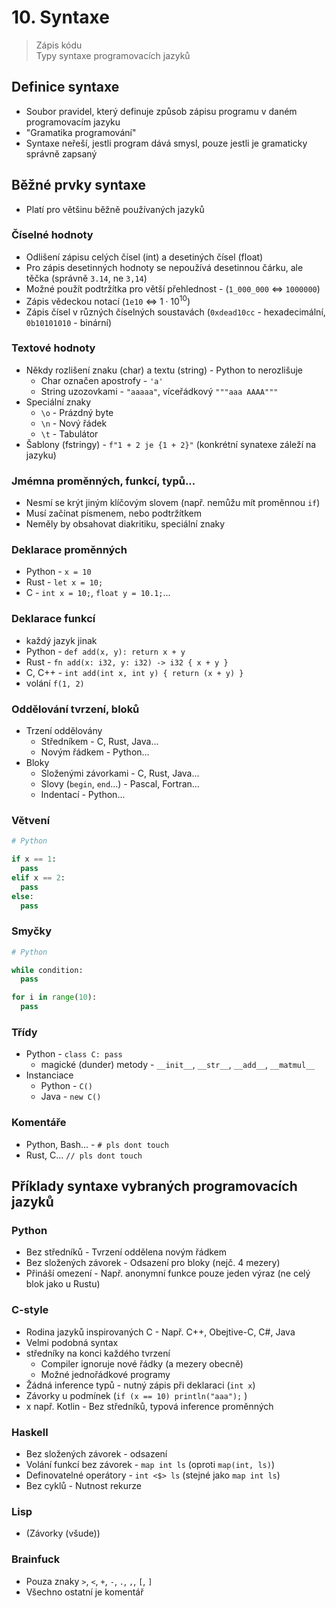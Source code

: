 # 10. Syntaxe

> Zápis kódu \
> Typy syntaxe programovacích jazyků

## Definice syntaxe

- Soubor pravidel, který definuje způsob zápisu programu v daném programovacím jazyku
- "Gramatika programování"
- Syntaxe neřeší, jestli program dává smysl, pouze jestli je gramaticky správně zapsaný

## Běžné prvky syntaxe

- Platí pro většinu běžně používaných jazyků

### Číselné hodnoty

- Odlišení zápisu celých čísel (int) a desetiných čísel (float)
- Pro zápis desetinných hodnoty se nepoužívá desetinnou čárku, ale těčka (správně `3.14`, ne `3,14`)
- Možné použít podtržítka pro větší přehlednost - (`1_000_000` $\iff$ `1000000`)
- Zápis vědeckou notací (`1e10` $\iff$ $1 \cdot 10^{10}$)
- Zápis čísel v různých číselných soustavách (`0xdead10cc` - hexadecimální, `0b10101010` - binární)

### Textové hodnoty

- Někdy rozlišení znaku (char) a textu (string) - Python to nerozlišuje
  - Char označen apostrofy - `'a'`
  - String uzozovkami - `"aaaaa"`, víceřádkový `"""aaa AAAA"""`
- Speciální znaky
  - `\o` - Prázdný byte
  - `\n` - Nový řádek
  - `\t` - Tabulátor
- Šablony (fstringy) - `f"1 + 2 je {1 + 2}"` (konkrétní synatexe záleží na jazyku)

### Jmémna proměnných, funkcí, typů...

- Nesmí se krýt jiným klíčovým slovem (např. nemůžu mít proměnnou `if`)
- Musí začínat písmenem, nebo podtržítkem
- Neměly by obsahovat diakritiku, speciální znaky

### Deklarace proměnných

- Python - `x = 10`
- Rust - `let x = 10;`
- C - `int x = 10;`, `float y = 10.1;`...

### Deklarace funkcí

- každý jazyk jinak
- Python - `def add(x, y): return x + y`
- Rust - `fn add(x: i32, y: i32) -> i32 { x + y }`
- C, C++ - `int add(int x, int y) { return (x + y) }`
- volání `f(1, 2)`

### Oddělování tvrzení, bloků

- Trzení oddělovány
  - Středníkem - C, Rust, Java...
  - Novým řádkem - Python...
- Bloky
  - Složenými závorkami - C, Rust, Java...
  - Slovy (`begin`, `end`...) - Pascal, Fortran...
  - Indentací - Python...

### Větvení

```python
# Python

if x == 1:
  pass
elif x == 2:
  pass
else:
  pass
```

### Smyčky

```python
# Python

while condition:
  pass

for i in range(10):
  pass
```

### Třídy

- Python - `class C: pass`
  - magické (dunder) metody - `__init__`, `__str__`, `__add__`, `__matmul__`
- Instanciace
  - Python - `C()`
  - Java - `new C()`

### Komentáře

- Python, Bash... - `# pls dont touch`
- Rust, C... `// pls dont touch`

## Příklady syntaxe vybraných programovacích jazyků

### Python

- Bez středníků - Tvrzení oddělena novým řádkem
- Bez složených závorek - Odsazení pro bloky (nejč. 4 mezery)
- Přináší omezení - Např. anonymní funkce pouze jeden výraz (ne celý blok jako u Rustu)

### C-style

- Rodina jazyků inspirovaných C - Např. C++, Obejtive-C, C#, Java
- Velmi podobná syntax
- středníky na konci každého tvrzení
  - Compiler ignoruje nové řádky (a mezery obecně)
  - Možné jednořádkové programy
- Žádná inference typů - nutný zápis při deklaraci (`int x`)
- Závorky u podmínek (`if (x == 10) println("aaa");` )
- x např. Kotlin - Bez středníků, typová inference proměnných

### Haskell

- Bez složených závorek - odsazení
- Volání funkcí bez závorek - `map int ls` (oproti `map(int, ls)`)
- Definovatelné operátory - `int <$> ls` (stejné jako `map int ls`)
- Bez cyklů - Nutnost rekurze

### Lisp

- (Závorky (všude))

### Brainfuck

- Pouza znaky `>`, `<`, `+`, `-`, `.`, `,`, `[`, `]`
- Všechno ostatní je komentář

